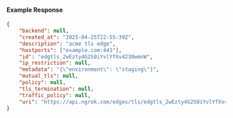 <!-- Code generated for API Clients. DO NOT EDIT. -->

#### Example Response

```json
{
	"backend": null,
	"created_at": "2025-04-25T22:55:39Z",
	"description": "acme tls edge",
	"hostports": ["example.com:443"],
	"id": "edgtls_2wEzty4G2S0iYvlYfXv4230wmnW",
	"ip_restriction": null,
	"metadata": "{\"environment\": \"staging\"}",
	"mutual_tls": null,
	"policy": null,
	"tls_termination": null,
	"traffic_policy": null,
	"uri": "https://api.ngrok.com/edges/tls/edgtls_2wEzty4G2S0iYvlYfXv4230wmnW"
}
```
